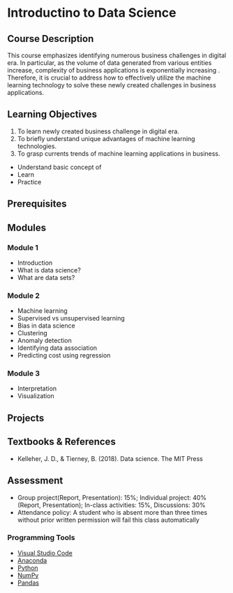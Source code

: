 # Introductino to Data Science

## Course Description

This course emphasizes identifying numerous business challenges in digital era. In particular, as the volume of data generated from various entities increase, complexity of business applications is exponentially increasing . Therefore, it is crucial to address how to effectively utilize the machine learning technology to solve these newly created challenges in business applications.

## Learning Objectives

1.	To learn newly created business challenge in digital era.
2.	To briefly understand unique advantages of machine learning technologies.
3.	To grasp currents trends of machine learning applications in business.

- Understand basic concept of 
- Learn 
- Practice

## Prerequisites

## Modules

### Module 1
- Introduction
- What is data science?
- What are data sets?

### Module 2
- Machine learning
- Supervised vs unsupervised learning
- Bias in data science
- Clustering
- Anomaly detection
- Identifying data association
- Predicting cost using regression

### Module 3
- Interpretation
- Visualization

## Projects

## Textbooks & References

- Kelleher, J. D., & Tierney, B. (2018). Data science. The MIT Press

## Assessment

- Group project(Report, Presentation): 15%; Individual project: 40% (Report, Presentation); In-class activities: 15%, Discussions: 30%
- Attendance policy: A student who is absent more than three times without prior written permission will fail this class automatically

### Programming Tools

- [Visual Studio Code](https://code.visualstudio.com/)
- [Anaconda](https://www.anaconda.com/)
- [Python](https://www.python.org/)
- [NumPy](https://numpy.org/)
- [Pandas](https://pandas.pydata.org/)